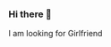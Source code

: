 ### Hi there 👋

<!--
**ParmarRohitk/ParmarRohitk** is a ✨ _special_ ✨ repository because its `README.md` (this file) appears on your GitHub profile.

Here are some ideas to get you started:

- 🔭 I’m currently studying TY BCA 
- 🌱 I’m currently learning React.Js
- 📫 How to reach me: parmarrohitk.bca@gmail.com
-->

I am looking for Girlfriend
